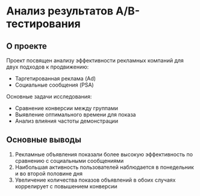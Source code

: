 # Анализ результатов A/B-тестирования

## О проекте
Проект посвящен анализу эффективности рекламных компаний для двух подходов к продвижению:
- Таргетированная реклама (Ad)
- Социальные сообщения (PSA)

Основные задачи исследования:
- Сравнение конверсии между группами
- Выявление оптимального времени для показа
- Анализ влияния частоты демонстрации

## Основные выводы
1. Рекламные объявления показали более высокую эффективность по сравнению с социальными сообщениями
2. Наибольшая активность пользователей наблюдается в понедельник и во второй половине дня
3. Увеличение количества показов объявлений в обоих случаях коррелирует с повышением конверсии
